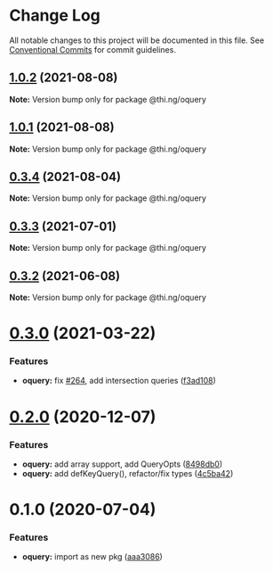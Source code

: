 # Change Log

All notable changes to this project will be documented in this file.
See [Conventional Commits](https://conventionalcommits.org) for commit guidelines.

## [1.0.2](https://github.com/thi-ng/umbrella/compare/@thi.ng/oquery@1.0.1...@thi.ng/oquery@1.0.2) (2021-08-08)

**Note:** Version bump only for package @thi.ng/oquery





## [1.0.1](https://github.com/thi-ng/umbrella/compare/@thi.ng/oquery@0.3.4...@thi.ng/oquery@1.0.1) (2021-08-08)

**Note:** Version bump only for package @thi.ng/oquery





## [0.3.4](https://github.com/thi-ng/umbrella/compare/@thi.ng/oquery@0.3.3...@thi.ng/oquery@0.3.4) (2021-08-04)

**Note:** Version bump only for package @thi.ng/oquery





## [0.3.3](https://github.com/thi-ng/umbrella/compare/@thi.ng/oquery@0.3.2...@thi.ng/oquery@0.3.3) (2021-07-01)

**Note:** Version bump only for package @thi.ng/oquery





## [0.3.2](https://github.com/thi-ng/umbrella/compare/@thi.ng/oquery@0.3.1...@thi.ng/oquery@0.3.2) (2021-06-08)

**Note:** Version bump only for package @thi.ng/oquery





# [0.3.0](https://github.com/thi-ng/umbrella/compare/@thi.ng/oquery@0.2.11...@thi.ng/oquery@0.3.0) (2021-03-22)


### Features

* **oquery:** fix [#264](https://github.com/thi-ng/umbrella/issues/264), add intersection queries ([f3ad108](https://github.com/thi-ng/umbrella/commit/f3ad1083645076c8a1bd38f7152345e25ab581f1))





# [0.2.0](https://github.com/thi-ng/umbrella/compare/@thi.ng/oquery@0.1.15...@thi.ng/oquery@0.2.0) (2020-12-07)


### Features

* **oquery:** add array support, add QueryOpts ([8498db0](https://github.com/thi-ng/umbrella/commit/8498db037216a6ebcd15cb76a141fedc88feecf3))
* **oquery:** add defKeyQuery(), refactor/fix types ([4c5ba42](https://github.com/thi-ng/umbrella/commit/4c5ba4256c3b56f4d1e70069675e39f26ac11887))





# 0.1.0 (2020-07-04)


### Features

* **oquery:** import as new pkg ([aaa3086](https://github.com/thi-ng/umbrella/commit/aaa30865d3318c06ab8f32862058a06af89ec8cc))
